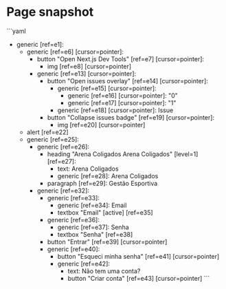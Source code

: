 # Page snapshot

\`\`\`yaml
- generic [ref=e1]:
  - generic [ref=e6] [cursor=pointer]:
    - button "Open Next.js Dev Tools" [ref=e7] [cursor=pointer]:
      - img [ref=e8] [cursor=pointer]
    - generic [ref=e13] [cursor=pointer]:
      - button "Open issues overlay" [ref=e14] [cursor=pointer]:
        - generic [ref=e15] [cursor=pointer]:
          - generic [ref=e16] [cursor=pointer]: "0"
          - generic [ref=e17] [cursor=pointer]: "1"
        - generic [ref=e18] [cursor=pointer]: Issue
      - button "Collapse issues badge" [ref=e19] [cursor=pointer]:
        - img [ref=e20] [cursor=pointer]
  - alert [ref=e22]
  - generic [ref=e25]:
    - generic [ref=e26]:
      - heading "Arena Coligados Arena Coligados" [level=1] [ref=e27]:
        - text: Arena Coligados
        - generic [ref=e28]: Arena Coligados
      - paragraph [ref=e29]: Gestão Esportiva
    - generic [ref=e32]:
      - generic [ref=e33]:
        - generic [ref=e34]: Email
        - textbox "Email" [active] [ref=e35]
      - generic [ref=e36]:
        - generic [ref=e37]: Senha
        - textbox "Senha" [ref=e38]
      - button "Entrar" [ref=e39] [cursor=pointer]
      - generic [ref=e40]:
        - button "Esqueci minha senha" [ref=e41] [cursor=pointer]
        - generic [ref=e42]:
          - text: Não tem uma conta?
          - button "Criar conta" [ref=e43] [cursor=pointer]
\`\`\`
